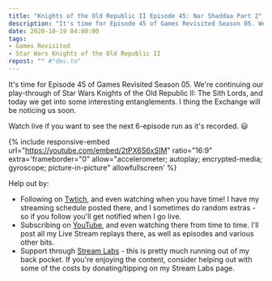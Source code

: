 ```yaml
---
title: "Knights of the Old Republic II Episode 45: Nar Shaddaa Part 2"
description: "It's time for Episode 45 of Games Revisited Season 05. We're continuing our play-through of Star Wars Knights of the Old Republic II: The Sith Lords, and today we get into some interesting entanglements. I thing the Exchange will be noticing us soon."
date: 2020-10-19 04:00:00
tags:
- Games Revisited
- Star Wars Knights of the Old Republic II
repost: "" #"dev.to"
---
```


It's time for Episode 45 of Games Revisited Season 05. We're continuing our play-through of Star Wars Knights of the Old Republic II: The Sith Lords, and today we get into some interesting entanglements. I thing the Exchange will be noticing us soon.

Watch live if you want to see the next 6-episode run as it's recorded. :smiley:
<!--more-->

{% include responsive-embed url="https://youtube.com/embed/2tPX6S6xSIM" ratio="16:9" extra='frameborder="0" allow="accelerometer; autoplay; encrypted-media; gyroscope; picture-in-picture" allowfullscreen' %}

Help out by:
 * Following on [Twtich](https://twitch.tv/AnonJr_Live), and even watching when you have time! I have my streaming schedule posted there, and I sometimes do random extras - so if you follow you'll get notified when I go live.
 * Subscribing on [YouTube](http://www.youtube.com/channel/UCXafqhKHbkSUIrq0LAuu0tw), and even watching there from time to time. I'll post all my Live Stream replays there, as well as episodes and various other bits.
 * Support through [Stream Labs](https://streamlabs.com/anonjr_live) - this is pretty much running out of my back pocket. If you're enjoying the content, consider helping out with some of the costs by donating/tipping on my Stream Labs page.